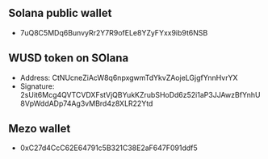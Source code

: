 ## Solana public wallet
- 7uQ8C5MDq6BunvyRr2Y7R9ofELe8YZyFYxx9ib9t6NSB

## WUSD token on SOlana
- Address: CtNUcneZiAcW8q6npxgwmTdYkvZAojeLGjgfYnnHvrYX
- Signature: 2sUit6Mcg4QVTCVDXFstVjQBYukKZrubSHoDd6z52i1aP3JJAwzBfYnhU8VpWddADp74Ag3vMBrd4z8XLR22Ytd

## Mezo wallet
- 0xC27d4CcC62E64791c5B321C38E2aF647F091ddf5

